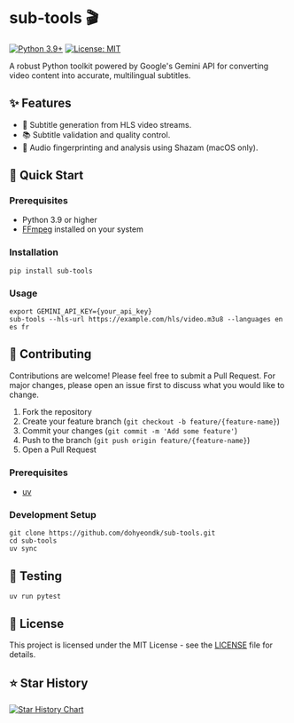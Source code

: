 # sub-tools 🎬

[![Python 3.9+](https://img.shields.io/badge/python-3.9+-blue.svg)](https://www.python.org/downloads/)
[![License: MIT](https://img.shields.io/badge/License-MIT-yellow.svg)](https://opensource.org/licenses/MIT)

A robust Python toolkit powered by Google's Gemini API for converting video content into accurate, multilingual subtitles.

## ✨ Features

- 📝 Subtitle generation from HLS video streams.
- 📚 Subtitle validation and quality control.
- 🎵 Audio fingerprinting and analysis using Shazam (macOS only).

## 🚀 Quick Start

### Prerequisites

- Python 3.9 or higher
- [FFmpeg](https://ffmpeg.org/) installed on your system

### Installation

```shell
pip install sub-tools
```

### Usage

```shell
export GEMINI_API_KEY={your_api_key}
sub-tools --hls-url https://example.com/hls/video.m3u8 --languages en es fr
```

## 🤝 Contributing

Contributions are welcome! Please feel free to submit a Pull Request. For major changes, please open an issue first to discuss what you would like to change.

1. Fork the repository
2. Create your feature branch (`git checkout -b feature/{feature-name}`)
3. Commit your changes (`git commit -m 'Add some feature'`)
4. Push to the branch (`git push origin feature/{feature-name}`)
5. Open a Pull Request

### Prerequisites

- [uv](https://github.com/astral-sh/uv)

### Development Setup

```shell
git clone https://github.com/dohyeondk/sub-tools.git
cd sub-tools
uv sync
```

## 🧪 Testing

```shell
uv run pytest
```

## 📝 License

This project is licensed under the MIT License - see the [LICENSE](LICENSE) file for details.


## ⭐ Star History

[![Star History Chart](https://api.star-history.com/svg?repos=dohyeondk/sub-tools&type=Date)](https://star-history.com/#dohyeondk/sub-tools&Date)